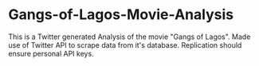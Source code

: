 # Gangs-of-Lagos-Movie-Analysis
This is a Twitter generated  Analysis of the movie "Gangs of Lagos".
Made use of Twitter API to scrape data from it's database. Replication should ensure personal API keys.
